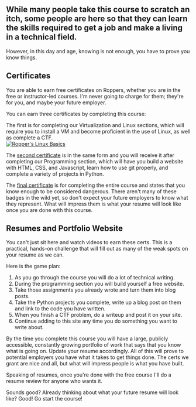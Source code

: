 ##  While many people take this course to scratch an itch, some people are here so that they can learn the skills required to get a job and make a living in a technical field.

However, in this day and age, knowing is not enough, you have to prove
you know things.

## Certificates

You are able to earn free certificates on Roppers, whether you are in
the free or instructor-led courses. I'm never going to charge for them;
they're for you, and maybe your future employer.

You can earn three certificates by completing this course:

The first is for completing our Virtualization and Linux sections, which
will require you to install a VM and become proficient in the use of
Linux, as well as complete a CTF.  
[![Ropper's Linux
Basics](https://files.cdn.thinkific.com/file_uploads/429463/images/2b7/dfa/864/1628002804655.jpg "Ropper's Linux Basics")](https://badgr.com/public/badges/6pOR4egxTpKJQZIgTodbqA)  
  
  

The [second
certificate](https://badgr.com/public/badges/XB9JuQmCQaKfJVUvuYNcQg) is
in the same form and you will receive it after completing our
Programming section, which will have you build a website with HTML, CSS,
and Javascript, learn how to use git properly, and complete a variety of
projects in Python.

The [final
certificate](https://badgr.com/public/badges/OCgMVVYKT82mZZkDah6BBQ) is
for completing the entire course and states that you know enough to be
considered dangerous. There aren't many of these badges in the wild yet,
so don't expect your future employers to know what they represent. What
will impress them is what your resume will look like once you are done
with this course.

## Resumes and Portfolio Website

  

You can't just sit here and watch videos to earn these certs. This is a
practical, hands-on challenge that will fill out as many of the weak
spots on your resume as we can.

Here is the game plan:

1.  As you go through the course you will do a lot of technical writing.
2.  During the programming section you will build yourself a free
    website.
3.  Take those assignments you already wrote and turn them into blog
    posts.
4.  Take the Python projects you complete, write up a blog post on them
    and link to the code you have written.
5.  When you finish a CTF problem, do a writeup and post it on your
    site.
6.  Continue adding to this site any time you do something you want to
    write about.

By the time you complete this course you will have a large, publicly
accessible, constantly growing portfolio of work that says that you know
what is going on. Update your resume accordingly. All of this will prove
to potential employers you have what it takes to get things done. The
certs we grant are nice and all, but what will impress people is what
you have built.

Speaking of resumes, once you're done with the free course I'll do a
resume review for anyone who wants it.

Sounds good? Already thinking about what your future resume will look
like? Good! Go start the course!
